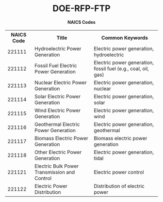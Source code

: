 <h1 style="text-align:center">DOE-RFP-FTP</h1>

<h4 style="text-align:center">NAICS Codes</h4>

<table style="width:100%">
  <tr>
    <th>NAICS Code</th>
    <th>Title</th>
    <th>Common Keywords</th>
  </tr>
  <tr>
    <td>221111</td>
    <td>Hydroelectric Power Generation</td>
    <td>Electric power generation, hydroelectric</td>
  </tr>
  <tr>
    <td>221112</td>
    <td>Fossil Fuel Electric Power Generation</td>
    <td>Electric power generation, fossil fuel (e.g., coal, oil, gas)</td>
  </tr>
  <tr>
    <td>221113</td>
    <td>Nuclear Electric Power Generation</td>
    <td>Electric power generation, nuclear</td>
  </tr>
  <tr>
    <td>221114</td>
    <td>Solar Electric Power Generation</td>
    <td>Electric power generation, solar</td>
  </tr>
  <tr>
    <td>221115</td>
    <td>Wind Electric Power Generation</td>
    <td>Electric power generation, wind</td>
  </tr>
  <tr>
    <td>221116</td>
    <td>Geothermal Electric Power Generation</td>
    <td>Electric power generation, geothermal</td>
  </tr>
  <tr>
    <td>221117</td>
    <td>Biomass Electric Power Generation</td>
    <td>Biomass electric power generation</td>
  </tr>
  <tr>
    <td>221118</td>
    <td>Other Electric Power Generation</td>
    <td>Electric power generation, tidal</td>
  </tr>
  <tr>
    <td>221121</td>
    <td>Electric Bulk Power Transmission and Control</td>
    <td>Electric power control</td>
  </tr>
  <tr>
    <td>221122</td>
    <td>Electric Power Distribution</td>
    <td>Distribution of electric power</td>
  </tr>

</table>
